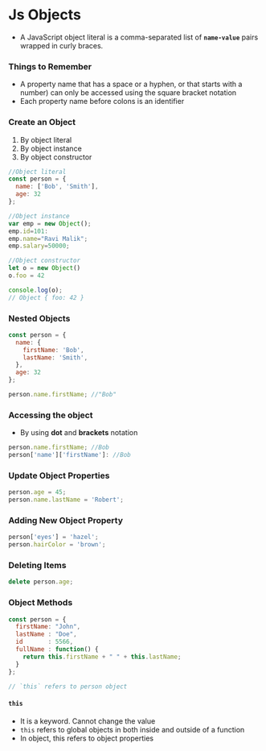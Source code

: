 # Js Objects
- A JavaScript object literal is a comma-separated list of **`name-value`** pairs wrapped in curly braces. 

### Things to Remember
- A property name that has a space or a hyphen, or that starts with a number) can only be accessed using the square bracket notation
- Each property name before colons is an identifier


### Create an Object
1. By object literal
2. By object instance
3. By object constructor

```javascript
//Object literal
const person = {
  name: ['Bob', 'Smith'],
  age: 32
};

//Object instance
var emp = new Object();
emp.id=101:
emp.name="Ravi Malik";
emp.salary=50000;

//Object constructor
let o = new Object()
o.foo = 42

console.log(o);
// Object { foo: 42 }

```

### Nested Objects

```javascript
const person = {
  name: {
    firstName: 'Bob',
    lastName: 'Smith',
  },
  age: 32
};

person.name.firstName; //"Bob"
```

### Accessing the object
- By using **dot** and **brackets** notation

```javascript
person.name.firstName; //Bob
person['name']['firstName']: //Bob
```

### Update Object Properties
```javascript
person.age = 45;
person.name.lastName = 'Robert';
```

### Adding New Object Property
```javascript
person['eyes'] = 'hazel';
person.hairColor = 'brown';
```
### Deleting Items
```javascript
delete person.age;
```
### Object Methods
```javascript
const person = {
  firstName: "John",
  lastName : "Doe",
  id       : 5566,
  fullName : function() {
    return this.firstName + " " + this.lastName;
  }
};

// `this` refers to person object
```
#### `this`
- It is a keyword. Cannot change the value
- `this` refers to global objects in both inside and outside of a function
- In object, this refers to object properties
